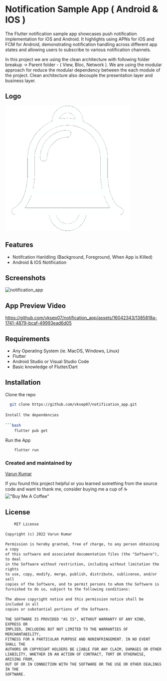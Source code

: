 # Notification Sample App  ( Android & IOS )

The Flutter notification sample app showcases push notification implementation for iOS and Android. It highlights using APNs for iOS and FCM for Android, demonstrating notification handling across different app states and allowing users to subscribe to various notification channels.

In this project we are using the clean architecture  with following folder breakup -> Parent folder - ( View, Bloc, Network ). We are using the modular approach for reduce the modular dependency between the each module of the project. Clean architecture also decouple the presentation layer and business layer.


## Logo

<img src="https://github.com/vksep07/notification_app/blob/main/assets/images/notification-bell-svgrepo-com_white.png" alt="drawing" style="width:400px;"/>


## Features

- Notifcation Hanldling (Background, Foreground, When App is Killed)
- Android & IOS Notification



## Screenshots


![notification_app](https://github.com/vksep07/notification_app/assets/16042343/73b6ccf9-b0a6-4212-aa80-a64d6bc64ca3)


## App Preview Video


https://github.com/vksep07/notification_app/assets/16042343/1385818a-1741-4879-bcaf-49993ead6d05


## Requirements

- Any Operating System (ie. MacOS, Windows, Linux)
- Flutter
- Android Studio or Visual Studio Code
- Basic knowledge of Flutter/Dart


## Installation

Clone the repo

```bash
  git clone https://github.com/vksep07/notification_app.git

Install the dependencies

```bash
    flutter pub get
```

Run the App

```bash
    flutter run
```
### Created and maintained by 
[Varun Kumar](https://github.com/vksep07)


If you found this project helpful or you learned something from the source code and want to thank me, consider buying me a cup of ☕<br>
!["Buy Me A Coffee"](https://www.buymeacoffee.com/assets/img/custom_images/orange_img.png)
## License

```
    MIT License

Copyright (c) 2022 Varun Kumar

Permission is hereby granted, free of charge, to any person obtaining a copy
of this software and associated documentation files (the "Software"), to deal
in the Software without restriction, including without limitation the rights
to use, copy, modify, merge, publish, distribute, sublicense, and/or sell
copies of the Software, and to permit persons to whom the Software is
furnished to do so, subject to the following conditions:

The above copyright notice and this permission notice shall be included in all
copies or substantial portions of the Software.

THE SOFTWARE IS PROVIDED "AS IS", WITHOUT WARRANTY OF ANY KIND, EXPRESS OR
IMPLIED, INCLUDING BUT NOT LIMITED TO THE WARRANTIES OF MERCHANTABILITY,
FITNESS FOR A PARTICULAR PURPOSE AND NONINFRINGEMENT. IN NO EVENT SHALL THE
AUTHORS OR COPYRIGHT HOLDERS BE LIABLE FOR ANY CLAIM, DAMAGES OR OTHER
LIABILITY, WHETHER IN AN ACTION OF CONTRACT, TORT OR OTHERWISE, ARISING FROM,
OUT OF OR IN CONNECTION WITH THE SOFTWARE OR THE USE OR OTHER DEALINGS IN THE
SOFTWARE.

```
